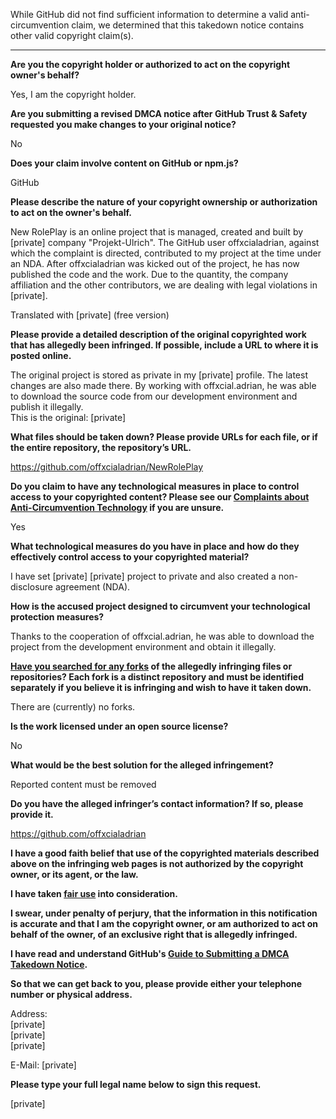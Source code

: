 While GitHub did not find sufficient information to determine a valid anti-circumvention claim, we determined that this takedown notice contains other valid copyright claim(s).

---

**Are you the copyright holder or authorized to act on the copyright owner's behalf?**

Yes, I am the copyright holder.

**Are you submitting a revised DMCA notice after GitHub Trust & Safety requested you make changes to your original notice?**

No

**Does your claim involve content on GitHub or npm.js?**

GitHub

**Please describe the nature of your copyright ownership or authorization to act on the owner's behalf.**

New RolePlay is an online project that is managed, created and built by [private] company "Projekt-Ulrich". The GitHub user offxcialadrian, against which the complaint is directed, contributed to my project at the time under an NDA. After offxcialadrian was kicked out of the project, he has now published the code and the work. Due to the quantity, the company affiliation and the other contributors, we are dealing with legal violations in [private].

Translated with [private] (free version)

**Please provide a detailed description of the original copyrighted work that has allegedly been infringed. If possible, include a URL to where it is posted online.**

The original project is stored as private in my [private] profile. The latest changes are also made there. By working with offxcial.adrian, he was able to download the source code from our development environment and publish it illegally.  
This is the original: [private]

**What files should be taken down? Please provide URLs for each file, or if the entire repository, the repository’s URL.**

https://github.com/offxcialadrian/NewRolePlay

**Do you claim to have any technological measures in place to control access to your copyrighted content? Please see our <a href="https://docs.github.com/articles/guide-to-submitting-a-dmca-takedown-notice#complaints-about-anti-circumvention-technology">Complaints about Anti-Circumvention Technology</a> if you are unsure.**

Yes

**What technological measures do you have in place and how do they effectively control access to your copyrighted material?**

I have set [private] [private] project to private and also created a non-disclosure agreement (NDA).

**How is the accused project designed to circumvent your technological protection measures?**

Thanks to the cooperation of offxcial.adrian, he was able to download the project from the development environment and obtain it illegally.

**<a href="https://docs.github.com/articles/dmca-takedown-policy#b-what-about-forks-or-whats-a-fork">Have you searched for any forks</a> of the allegedly infringing files or repositories? Each fork is a distinct repository and must be identified separately if you believe it is infringing and wish to have it taken down.**

There are (currently) no forks.

**Is the work licensed under an open source license?**

No

**What would be the best solution for the alleged infringement?**

Reported content must be removed

**Do you have the alleged infringer’s contact information? If so, please provide it.**

https://github.com/offxcialadrian

**I have a good faith belief that use of the copyrighted materials described above on the infringing web pages is not authorized by the copyright owner, or its agent, or the law.**

**I have taken <a href="https://www.lumendatabase.org/topics/22">fair use</a> into consideration.**

**I swear, under penalty of perjury, that the information in this notification is accurate and that I am the copyright owner, or am authorized to act on behalf of the owner, of an exclusive right that is allegedly infringed.**

**I have read and understand GitHub's <a href="https://docs.github.com/articles/guide-to-submitting-a-dmca-takedown-notice/">Guide to Submitting a DMCA Takedown Notice</a>.**

**So that we can get back to you, please provide either your telephone number or physical address.**

Address:  
[private]  
[private]  
[private]  

E-Mail:
[private]  

**Please type your full legal name below to sign this request.**

[private]  
